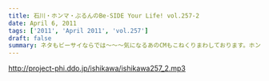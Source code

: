 ```yaml
---
title: 石川・ホンマ・ぶるんのBe-SIDE Your Life! vol.257-2
date: April 6, 2011
tags: ['2011', 'April 2011', 'vol.257']
draft: false
summary: ネタもビーサイならでは～～～気になるあのCMもこねくりまわしております。ホンマさんはちゃんと、フリップを目の前に差し出しておりますので。NAMAE
---
```


http://project-phi.ddo.jp/ishikawa/ishikawa257_2.mp3